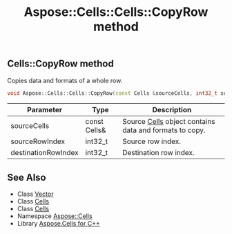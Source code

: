 ﻿---
title: Aspose::Cells::Cells::CopyRow method
linktitle: CopyRow
second_title: Aspose.Cells for C++ API Reference
description: 'Aspose::Cells::Cells::CopyRow method. Copies data and formats of a whole row in C++.'
type: docs
weight: 9500
url: /cpp/aspose.cells/cells/copyrow/
---
## Cells::CopyRow method


Copies data and formats of a whole row.

```cpp
void Aspose::Cells::Cells::CopyRow(const Cells &sourceCells, int32_t sourceRowIndex, int32_t destinationRowIndex)
```


| Parameter | Type | Description |
| --- | --- | --- |
| sourceCells | const Cells\& | Source [Cells](../) object contains data and formats to copy. |
| sourceRowIndex | int32_t | Source row index. |
| destinationRowIndex | int32_t | Destination row index. |

## See Also

* Class [Vector](../../vector/)
* Class [Cells](../)
* Class [Cells](../)
* Namespace [Aspose::Cells](../../)
* Library [Aspose.Cells for C++](../../../)
